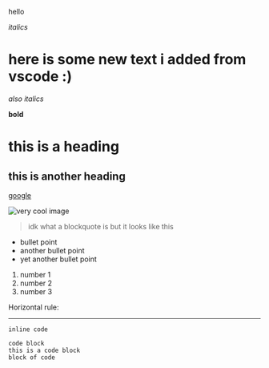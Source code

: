hello

_italics_

# here is some new text i added from vscode :)

*also italics*

**bold**

# this is a heading

## this is another heading

[google](https://www.google.com/)

![very cool image](https://cdn.shopify.com/s/files/1/1061/1924/products/Flushed_Emoji_Icon_5e6ce936-4add-472b-96ba-9082998adcf7_grande.png?v=1542446803)

> idk what a blockquote is but it looks like this

* bullet point
* another bullet point
* yet another bullet point

1. number 1
2. number 2
3. number 3

Horizontal rule:
___

`inline code`

```
code block
this is a code block
block of code
```
